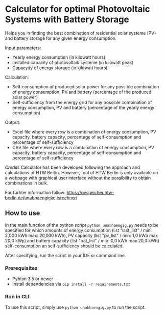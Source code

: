 # Calculator for optimal Photovoltaic Systems with Battery Storage

Helps you in finding the best combination of residential solar systeme (PV) and battery storage for any given energy consumption.

Input parameters:
- Yearly energy consumption (in kilowatt hours)
- Installed capacity of photovoltaik systeme (in kilowatt peak)
- Capacyity of energy storage (in kilowatt hours)

Calculation:
- Self-consumption of produced solar power for any possible combination of energy consumption, PV and battery (percentage of the produced solar power)
- Self-sufficiency from the energy grid for any possible combination of energy consumption, PV and battery (percentage of the yearly energy consumption)

Output:
- Excel file where every row is a combination of energy consumption, PV capacity, battery capacity, percentage of self-consumption and percentage of self-sufficiency
- CSV file where every row is a combination of energy consumption, PV capacity, battery capacity, percentage of self-consumption and percentage of self-sufficiency

*Credits*
Calculator has been developed following the approach and calculations of HTW Berlin. However, tool of HTW Berlin is only available on a webpage with graphical user interface without the possibility to obtain combinations in bulk.

For furhter information follow: https://pvspeicher.htw-berlin.de/unabhaengigkeitsrechner/

## How to use

In the main function of the python script ```python unabhaengig.py``` needs to be specified for which amounts of energy consumption (list "last_list" / min: 2,000 kWh max: 20,000 kWh), PV capacity (list "pv_list" / min: 1,0 kWp max 20,0 kWp) and battery capacity (list "bat_list" / min: 0,0 kWh max 20,0 kWh) self-consumption an self-sufficiency should be calculated.

After specifying, run the script in your IDE or command line.

### Prerequisites

- Pyhton 3.5 or newer
- Install dependencies via ```pip install -r requirements.txt```

### Run in CLI

To use this script, simply use ```python unabhaengig.py``` to run the script.
